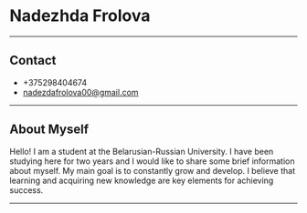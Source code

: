 # Nadezhda Frolova

***

## Contact

* +375298404674
* nadezdafrolova00@gmail.com

***

## About Myself

Hello! I am a student at the Belarusian-Russian University. I have been studying here for two years and I would like to share some brief information about myself. My main goal is to constantly grow and develop. I believe that learning and acquiring new knowledge are key elements for achieving success.

***
